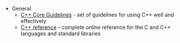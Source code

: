 - General
  - [C++ Core Guidelines](https://isocpp.github.io/CppCoreGuidelines/CppCoreGuidelines) - set of guidelines for using C++ well and effectively
  - [C++ reference](https://en.cppreference.com/) - complete online reference for the C and C++ languages and standard libraries
